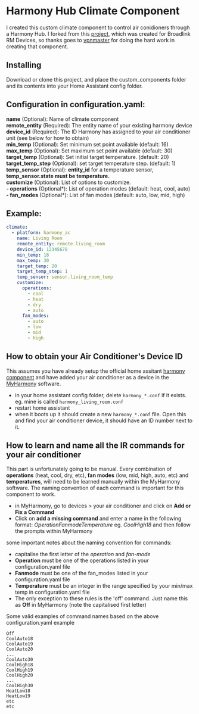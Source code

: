 # Harmony Hub Climate Component

I created this custom climate component to control air conidioners through a Harmony Hub. I forked from this [project](https://github.com/vpnmaster/homeassistant-custom-components), which was created for Broadlink RM Devices, so thanks goes to [vpnmaster](https://github.com/vpnmaster) for doing the hard work in creating that component.

## Installing
Download or clone this project, and place the custom_components folder and its contents into your Home Assistant config folder.



## Configuration in configuration.yaml:
**name** (Optional): Name of climate component<br />
**remote_entity** (Required): The entity name of your existing harmony device<br />
**device_id** (Required): The ID Harmony has assigned to your air conditioner unit (see below for how to obtain)<br />
**min_temp** (Optional): Set minimum set point available (default: 16)<br />
**max_temp** (Optional): Set maximum set point available (default: 30)<br />
**target_temp** (Optional): Set initial target temperature. (default: 20)<br />
**target_temp_step** (Optional): set target temperature step. (default: 1)<br />
**temp_sensor** (Optional): **entity_id** for a temperature sensor, **temp_sensor.state must be temperature.**<br />
**customize** (Optional): List of options to customize.<br />
  **- operations** (Optional*): List of operation modes (default: heat, cool, auto)<br />
  **- fan_modes** (Optional*): List of fan modes (default: auto, low, mid, high)<br />
  
## Example:
```yaml
climate:
  - platform: harmony_ac
    name: Living Room
    remote_entity: remote.living_room
    device_id: 12345678
    min_temp: 18
    max_temp: 30
    target_temp: 20
    target_temp_step: 1
    temp_sensor: sensor.living_room_temp
    customize:
      operations:
        - cool
        - heat
        - dry
        - auto
      fan_modes:
        - auto
        - low
        - mid
        - high
```

## How to obtain your Air Conditioner's Device ID

This assumes you have already setup the official home assitant [harmony component](https://www.home-assistant.io/components/remote.harmony/) and have added your air conditioner as a device in the [MyHarmony](https://www.myharmony.com) software.
* in your home assistant config folder, delete `harmony_*.conf` if it exists. eg. mine is called `harmony_living_room.conf`
* restart home assistant
* when it boots up it should create a new `harmony_*.conf` file. Open this and find your air conditioner device, it should have an ID number next to it.

## How to learn and name all the IR commands for your air conditioner
This part is unfortunately going to be manual. Every combination of **operations** (heat, cool, dry, etc), **fan modes** (low, mid, high, auto, etc) and **temperatures**, will need to be learned manually within the MyHarmony software. The naming convention of each command is important for this component to work.

* in MyHarmony, go to devices > your air conditioner and click on **Add or Fix a Command**
* Click on **add a missing command** and enter a name in the following format: *OperationFanmodeTemperature* eg. *CoolHigh18* and then follow the prompts within MyHarmony
    
some important notes about the naming convention for commands:
* capitalise the first letter of the *operation* and *fan-mode*
* **Operation** must be one of the operations listed in your configuration.yaml file
* **Fanmode** must be one of the fan_modes listed in your configuration.yaml file
* **Temperature** must be an integer in the range specified by your min/max temp in configuration.yaml file
* The only exception to these rules is the 'off' command. Just name this as **Off** in MyHarmony (note the capitalised first letter)

Some valid examples of command names based on the above configuration.yaml example
```
Off
CoolAuto18
CoolAuto19
CoolAuto20
...
CoolAuto30
CoolHigh18
CoolHigh19
CoolHigh20
...
CoolHigh30
HeatLow18
HeatLow19
etc
etc 
```
